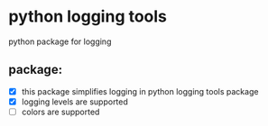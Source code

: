 # python logging tools
python package for logging

## package:
- [x] this package simplifies logging in python
logging tools package
- [x] logging levels are supported
- [ ] colors are supported
